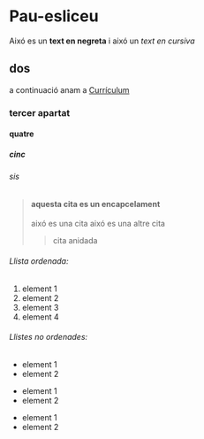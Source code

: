 # Pau-esliceu
Aixó es un **text en negreta** i aixó un *text en cursiva*
## dos
a continuació anam a [Currículum](FOL/Nadal_Puig_Pau_Currículum.pdf)
### tercer apartat
#### quatre
##### cinc
###### sis



>#### aquesta cita es un encapcelament
>aixó es una cita
>aixó es una altre cita
>>cita anidada
###### Llista ordenada:
1. element 1
2. element 2
3. element 3
4. element 4
###### Llistes no ordenades:
- element 1
- element 2
* element 1
* element 2
+ element 1
+ element 2